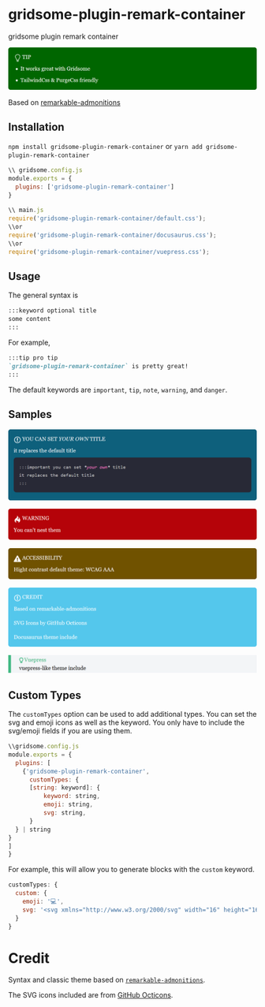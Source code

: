 # gridsome-plugin-remark-container

gridsome plugin remark container

![image](https://github.com/DavidCouronne/gridsome-plugin-remark-container/blob/master/snapshots/snapshot_1.png?raw=true)

Based on [remarkable-admonitions](https://github.com/zWingz/remarkable-admonitions)

## Installation

`npm install gridsome-plugin-remark-container`
or
`yarn add gridsome-plugin-remark-container`

```js
\\ gridsome.config.js
module.exports = {
  plugins: ['gridsome-plugin-remark-container']
}
```

```js
\\ main.js
require('gridsome-plugin-remark-container/default.css');
\\or
require('gridsome-plugin-remark-container/docusaurus.css');
\\or
require('gridsome-plugin-remark-container/vuepress.css');
```

## Usage

The general syntax is

```markdown
:::keyword optional title
some content
:::
```

For example,

```markdown
:::tip pro tip
`gridsome-plugin-remark-container` is pretty great!
:::
```

The default keywords are `important`, `tip`, `note`, `warning`, and `danger`.

## Samples

![image](https://github.com/DavidCouronne/gridsome-plugin-remark-container/blob/master/snapshots/snapshot_2.png?raw=true)

![image](https://github.com/DavidCouronne/gridsome-plugin-remark-container/blob/master/snapshots/snapshot_3.png?raw=true)

![image](https://github.com/DavidCouronne/gridsome-plugin-remark-container/blob/master/snapshots/snapshot_4.png?raw=true)

![image](https://github.com/DavidCouronne/gridsome-plugin-remark-container/blob/master/snapshots/snapshot_5.png?raw=true)

![image](https://github.com/DavidCouronne/gridsome-plugin-remark-container/blob/master/snapshots/snapshot_6.png?raw=true)

## Custom Types

The `customTypes` option can be used to add additional types. You can set the svg and emoji icons as well as the keyword. You only have to include the svg/emoji fields if you are using them.

```js
\\gridsome.config.js
module.exports = {
  plugins: [
    {'gridsome-plugin-remark-container',
      customTypes: {
      [string: keyword]: {
          keyword: string,
          emoji: string,
          svg: string,
      }
  } | string
}
]
}
```

For example, this will allow you to generate blocks with the `custom` keyword.

```js
customTypes: {
  custom: {
    emoji: '💻',
    svg: '<svg xmlns="http://www.w3.org/2000/svg" width="16" height="16" viewBox="0 0 16 16"><path fill-rule="evenodd" d="M15 2H1c-.55 0-1 .45-1 1v9c0 .55.45 1 1 1h5.34c-.25.61-.86 1.39-2.34 2h8c-1.48-.61-2.09-1.39-2.34-2H15c.55 0 1-.45 1-1V3c0-.55-.45-1-1-1zm0 9H1V3h14v8z"></path></svg>'
  }
}
```

# Credit

Syntax and classic theme based on [`remarkable-admonitions`](https://github.com/favoloso/remarkable-admonitions).

The SVG icons included are from [GitHub Octicons](https://octicons.github.com).

